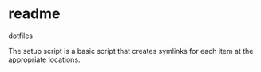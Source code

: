 # readme
dotfiles

The setup script is a basic script that creates symlinks for each item at the appropriate locations.
